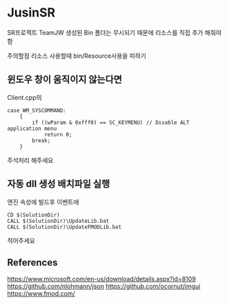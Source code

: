 # JusinSR

SR프로젝트 TeamJW
생성된 Bin 폴더는 무시되기 때문에 리소스를
직접 추가 해줘야함

주의할점 리소스 사용할때 bin/Resource사용을 피하기


## 윈도우 창이 움직이지 않는다면

Client.cpp의
```
case WM_SYSCOMMAND:
    {
        if ((wParam & 0xfff0) == SC_KEYMENU) // Disable ALT application menu
            return 0;
        break;
    }
```
주석처리 해주세요


## 자동 dll 생성 배치파일 실행
엔진 속성에 빌드후 이벤트에
```
CD $(SolutionDir)
CALL $(SolutionDir)\UpdateLib.bat
CALL $(SolutionDir)\UpdateFMODLib.bat
```
적어주세요

## References
https://www.microsoft.com/en-us/download/details.aspx?id=8109
https://github.com/nlohmann/json
https://github.com/ocornut/imgui
https://www.fmod.com/